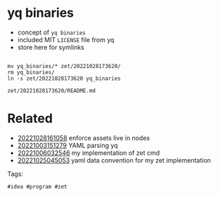 # yq binaries

- concept of `yq binaries`
- included MIT `LICENSE` file from yq
- store here for symlinks

```

mv yq_binaries/* zet/20221028173620/
rm yq_binaries/
ln -s zet/20221028173620 yq_binaries

```

` zet/20221028173620/README.md `

# Related

- [20221028161058](/zet/20221028161058/README.md) enforce assets live in nodes
- [20221003151279](/zet/20221003151279/README.md) YAML parsing yq
- [20221006032546](/zet/20221006032546/README.md) my implementation of zet cmd
- [20221025045053](/zet/20221025045053/README.md) yaml data convention for my zet implementation

Tags:

    #idea #program #zet
